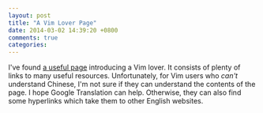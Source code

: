 ```yaml
---
layout: post
title: "A Vim Lover Page"
date: 2014-03-02 14:39:20 +0800
comments: true
categories: 
---
```

I've found [a useful page](http://wiki.hotoo.me/Vim.html) introducing
a Vim lover.  It consists of plenty of links to many useful resources.
Unfortunately, for Vim users who *can't* understand Chinese, I'm not
sure if they can understand the contents of the page.  I hope Google
Translation can help.  Otherwise, they can also find some hyperlinks
which take them to other English websites.

<!-- vim:set tw=70 wrap spell: -->
